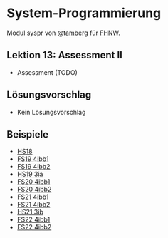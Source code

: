 # System-Programmierung
Modul [syspr]( https://www.fhnw.ch/de/studium/module/6008081) von [@tamberg](https://twitter.com/tamberg) für [FHNW](https://www.fhnw.ch/).

## Lektion 13: Assessment II
- Assessment (TODO)

## Lösungsvorschlag
- Kein Lösungsvorschlag

## Beispiele
- [HS18](https://github.com/tamberg/fhnw-syspr/blob/v1.0/14/Syspr14Assessment2.pdf)
- [FS19 4ibb1](https://github.com/tamberg/fhnw-syspr/blob/v2.0/13/Syspr13Assessment_4ibb1.pdf)
- [FS19 4ibb2](https://github.com/tamberg/fhnw-syspr/blob/v2.0/13/Syspr13Assessment_4ibb2.pdf)
- [HS19 3ia](https://github.com/tamberg/fhnw-syspr/blob/v3.0/13/Syspr13Assessment_3ia.pdf)
- [FS20 4ibb1](https://github.com/tamberg/fhnw-syspr/blob/v4.0/13/SysprAssessment_4ibb1.pdf)
- [FS20 4ibb2](https://github.com/tamberg/fhnw-syspr/blob/v4.0/13/SysprAssessment_4ibb2.pdf)
- [FS21 4ibb1](https://github.com/tamberg/fhnw-syspr/blob/v6.1/13/Syspr13Assessment_v6.0_FS21_4ibb1.pdf)
- [FS21 4ibb2](https://github.com/tamberg/fhnw-syspr/blob/v6.1/13/Syspr13Assessment_v6.0_FS21_4ibb2.pdf)
- [HS21 3ib](https://github.com/tamberg/fhnw-syspr/blob/v7.0/13/Syspr13Assessment_v7.0_HS21_3ib.pdf)
- [FS22 4ibb1](https://github.com/tamberg/fhnw-syspr/blob/v8.1/13/Syspr13Assessment_4ibb1.pdf)
- [FS22 4ibb2](https://github.com/tamberg/fhnw-syspr/blob/v8.1/13/Syspr13Assessment_4ibb2.pdf)
